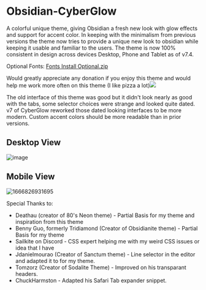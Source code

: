 # Obsidian-CyberGlow

A colorful unique theme, giving Obsidian a fresh new look with glow effects and support for accent color. In keeping with the minimalism from previous versions the theme now tries to provide a unique new look to obsidian while keeping it usable and familiar to the users.
The theme is now 100% consistent in design across devices Desktop, Phone and Tablet as of v7.4.

Optional Fonts: [Fonts Install Optional.zip](https://github.com/ArtexJay/Obsidian-CyberGlow/files/6705588/Fonts.Install.Optional.zip)

Would greatly appreciate any donation if you enjoy this theme and would help me work more often on this theme (I like pizza a lot)<a href="https://www.buymeacoffee.com/TheEmperorArt"><img src="https://img.buymeacoffee.com/button-api/?text=Buy me a pizza&emoji=🍕&slug=TheEmperorArt&button_colour=690ed8&font_colour=ffffff&font_family=Inter&outline_colour=ffffff&coffee_colour=FFDD00" /></a>

The old interface of this theme was good but it didn't look nearly as good with the tabs, some selector choices were strange and looked quite dated. v7 of CyberGlow reworked those dated looking interfaces to be more modern. Custom accent colors should be more readable than in prior versions.

## Desktop View
![image](https://user-images.githubusercontent.com/32932497/198157316-585581bd-f49f-4913-af9c-421190d445c2.png)

## Mobile View
![1666826931695](https://user-images.githubusercontent.com/32932497/198157599-624a448a-9f4b-4a6d-99b8-539ad4c1215b.jpg)

Special Thanks to:
- Deathau (creator of 80's Neon theme) - Partial Basis for my theme and inspiration from this theme
- Benny Guo, formerly Tridiamond (Creator of Obsidianite theme) - Partial Basis for my theme
- Sailkite on Discord - CSS expert helping me with my weird CSS issues or idea that I have
- Jdanielmourao (Creator of Sanctum theme) - Line selector in the editor and adapted it to for my theme.
- Tomzorz (Creator of Sodalite Theme) - Improved on his transparant headers.
- ChuckHarmston - Adapted his Safari Tab expander snippet.

